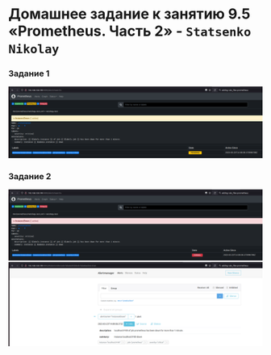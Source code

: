 # Домашнее задание к занятию 9.5 «Prometheus. Часть 2» - `Statsenko Nikolay`

### Задание 1

![Task1](https://raw.githubusercontent.com/Pookson/sys-pattern-homework/main/img/9.5/prometheus_2_task1.png)

### Задание 2

![Task2_1](https://raw.githubusercontent.com/Pookson/sys-pattern-homework/main/img/9.5/prometheus_2_task2_1.png)
![Task2_2](https://raw.githubusercontent.com/Pookson/sys-pattern-homework/main/img/9.5/prometheus_2_task2_2.png)
